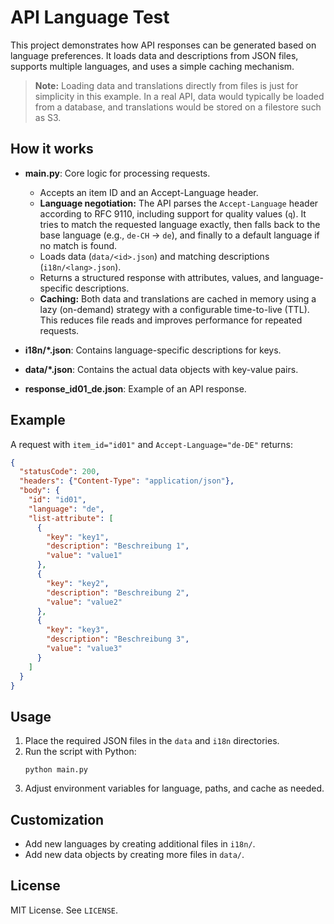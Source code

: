 # API Language Test

This project demonstrates how API responses can be generated based on language preferences. It loads data and descriptions from JSON files, supports multiple languages, and uses a simple caching mechanism.

> **Note:** Loading data and translations directly from files is just for simplicity in this example. In a real API, data would typically be loaded from a database, and translations would be stored on a filestore such as S3.

## How it works

- **main.py**: Core logic for processing requests.
  - Accepts an item ID and an Accept-Language header.
  - **Language negotiation:** The API parses the `Accept-Language` header according to RFC 9110, including support for quality values (`q`). It tries to match the requested language exactly, then falls back to the base language (e.g., `de-CH` → `de`), and finally to a default language if no match is found.
  - Loads data (`data/<id>.json`) and matching descriptions (`i18n/<lang>.json`).
  - Returns a structured response with attributes, values, and language-specific descriptions.
  - **Caching:** Both data and translations are cached in memory using a lazy (on-demand) strategy with a configurable time-to-live (TTL). This reduces file reads and improves performance for repeated requests.

- **i18n/\*.json**: Contains language-specific descriptions for keys.

- **data/\*.json**: Contains the actual data objects with key-value pairs.

- **response_id01_de.json**: Example of an API response.

## Example

A request with `item_id="id01"` and `Accept-Language="de-DE"` returns:

```json
{
  "statusCode": 200,
  "headers": {"Content-Type": "application/json"},
  "body": {
    "id": "id01",
    "language": "de",
    "list-attribute": [
      {
        "key": "key1",
        "description": "Beschreibung 1",
        "value": "value1"
      },
      {
        "key": "key2",
        "description": "Beschreibung 2",
        "value": "value2"
      },
      {
        "key": "key3",
        "description": "Beschreibung 3",
        "value": "value3"
      }
    ]
  }
}
```

## Usage

1. Place the required JSON files in the `data` and `i18n` directories.
2. Run the script with Python:
   ```
   python main.py
   ```
3. Adjust environment variables for language, paths, and cache as needed.

## Customization

- Add new languages by creating additional files in `i18n/`.
- Add new data objects by creating more files in `data/`.

## License

MIT License. See `LICENSE`.
